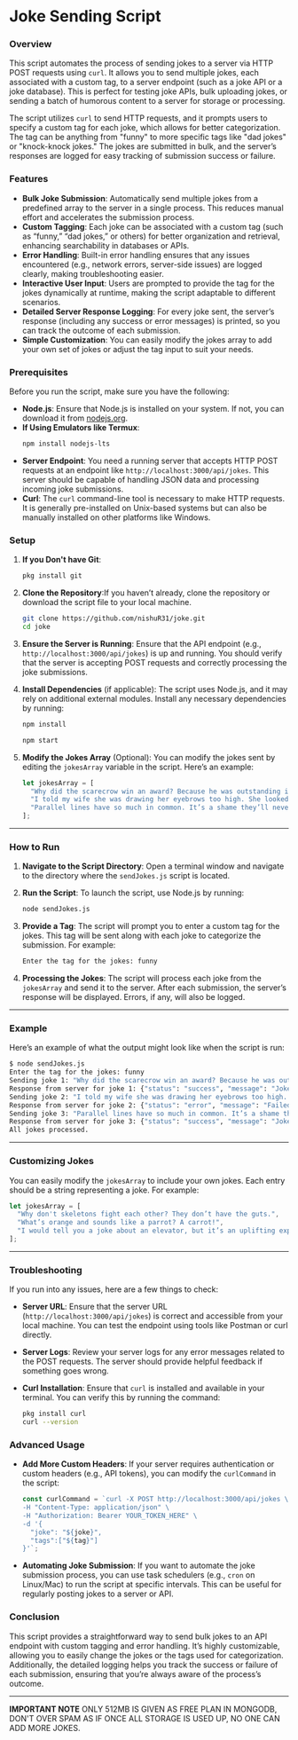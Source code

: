 
# Joke Sending Script

### Overview

This script automates the process of sending jokes to a server via HTTP POST requests using `curl`. It allows you to send multiple jokes, each associated with a custom tag, to a server endpoint (such as a joke API or a joke database). This is perfect for testing joke APIs, bulk uploading jokes, or sending a batch of humorous content to a server for storage or processing.

The script utilizes `curl` to send HTTP requests, and it prompts users to specify a custom tag for each joke, which allows for better categorization. The tag can be anything from "funny" to more specific tags like "dad jokes" or "knock-knock jokes." The jokes are submitted in bulk, and the server’s responses are logged for easy tracking of submission success or failure.

### Features

- **Bulk Joke Submission**: Automatically send multiple jokes from a predefined array to the server in a single process. This reduces manual effort and accelerates the submission process.
- **Custom Tagging**: Each joke can be associated with a custom tag (such as “funny,” “dad jokes,” or others) for better organization and retrieval, enhancing searchability in databases or APIs.
- **Error Handling**: Built-in error handling ensures that any issues encountered (e.g., network errors, server-side issues) are logged clearly, making troubleshooting easier.
- **Interactive User Input**: Users are prompted to provide the tag for the jokes dynamically at runtime, making the script adaptable to different scenarios.
- **Detailed Server Response Logging**: For every joke sent, the server’s response (including any success or error messages) is printed, so you can track the outcome of each submission.
- **Simple Customization**: You can easily modify the jokes array to add your own set of jokes or adjust the tag input to suit your needs.

### Prerequisites

Before you run the script, make sure you have the following:

- **Node.js**: Ensure that Node.js is installed on your system. If not, you can download it from [nodejs.org](https://nodejs.org/).
- **If Using Emulators like Termux**:
  ```bash
  npm install nodejs-lts
  ```
- **Server Endpoint**: You need a running server that accepts HTTP POST requests at an endpoint like `http://localhost:3000/api/jokes`. This server should be capable of handling JSON data and processing incoming joke submissions.
- **Curl**: The `curl` command-line tool is necessary to make HTTP requests. It is generally pre-installed on Unix-based systems but can also be manually installed on other platforms like Windows.

### Setup
1. **If you Don't have Git**:
   ```bash
   pkg install git
   ```

2. **Clone the Repository**:If you haven’t already, clone the repository or download the script file to your local machine.
   ```bash
   git clone https://github.com/nishuR31/joke.git
   cd joke
   ```

3. **Ensure the Server is Running**: Ensure that the API endpoint (e.g., `http://localhost:3000/api/jokes`) is up and running. You should verify that the server is accepting POST requests and correctly processing the joke submissions.


4. **Install Dependencies** (if applicable): The script uses Node.js, and it may rely on additional external modules. Install any necessary dependencies by running:

   ```bash
   npm install
   ```

   ```bash
   npm start
   ```

5. **Modify the Jokes Array** (Optional): You can modify the jokes sent by editing the `jokesArray` variable in the script. Here’s an example:
   ```js
   let jokesArray = [
     "Why did the scarecrow win an award? Because he was outstanding in his field!",
     "I told my wife she was drawing her eyebrows too high. She looked surprised.",
     "Parallel lines have so much in common. It’s a shame they’ll never meet."
   ];
   ```

---

### How to Run

1. **Navigate to the Script Directory**: Open a terminal window and navigate to the directory where the `sendJokes.js` script is located.

2. **Run the Script**: To launch the script, use Node.js by running:
   ```bash
   node sendJokes.js
   ```

3. **Provide a Tag**: The script will prompt you to enter a custom tag for the jokes. This tag will be sent along with each joke to categorize the submission. For example:
   ```bash
   Enter the tag for the jokes: funny
   ```

4. **Processing the Jokes**: The script will process each joke from the `jokesArray` and send it to the server. After each submission, the server’s response will be displayed. Errors, if any, will also be logged.

--- 

### Example

Here’s an example of what the output might look like when the script is run:

```bash
$ node sendJokes.js
Enter the tag for the jokes: funny
Sending joke 1: "Why did the scarecrow win an award? Because he was outstanding in his field!" with tag: funny
Response from server for joke 1: {"status": "success", "message": "Joke added successfully"}
Sending joke 2: "I told my wife she was drawing her eyebrows too high. She looked surprised." with tag: funny
Response from server for joke 2: {"status": "error", "message": "Failed to add joke"}
Sending joke 3: "Parallel lines have so much in common. It’s a shame they’ll never meet." with tag: funny
Response from server for joke 3: {"status": "success", "message": "Joke added successfully"}
All jokes processed.
```

---

### Customizing Jokes

You can easily modify the `jokesArray` to include your own jokes. Each entry should be a string representing a joke. For example:
```js
let jokesArray = [
  "Why don't skeletons fight each other? They don’t have the guts.",
  "What’s orange and sounds like a parrot? A carrot!",
  "I would tell you a joke about an elevator, but it’s an uplifting experience."
];
```

--- 

### Troubleshooting

If you run into any issues, here are a few things to check:

- **Server URL**: Ensure that the server URL (`http://localhost:3000/api/jokes`) is correct and accessible from your local machine. You can test the endpoint using tools like Postman or curl directly.
  
- **Server Logs**: Review your server logs for any error messages related to the POST requests. The server should provide helpful feedback if something goes wrong.

- **Curl Installation**: Ensure that `curl` is installed and available in your terminal. You can verify this by running the command:
  ```bash
  pkg install curl
  curl --version
  ```

### Advanced Usage

- **Add More Custom Headers**: If your server requires authentication or custom headers (e.g., API tokens), you can modify the `curlCommand` in the script:
  ```js
  const curlCommand = `curl -X POST http://localhost:3000/api/jokes \
  -H "Content-Type: application/json" \
  -H "Authorization: Bearer YOUR_TOKEN_HERE" \
  -d '{
    "joke": "${joke}",
    "tags":["${tag}"]
  }'`;
  ```

- **Automating Joke Submission**: If you want to automate the joke submission process, you can use task schedulers (e.g., `cron` on Linux/Mac) to run the script at specific intervals. This can be useful for regularly posting jokes to a server or API.

### Conclusion

This script provides a straightforward way to send bulk jokes to an API endpoint with custom tagging and error handling. It’s highly customizable, allowing you to easily change the jokes or the tags used for categorization. Additionally, the detailed logging helps you track the success or failure of each submission, ensuring that you’re always aware of the process’s outcome.

---

**IMPORTANT NOTE**
ONLY 512MB IS GIVEN AS FREE PLAN IN MONGODB, DON'T OVER SPAM AS IF ONCE ALL STORAGE IS USED UP, NO ONE CAN ADD MORE JOKES. 

